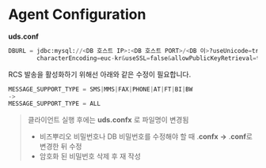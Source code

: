 # Agent Configuration

**uds.conf**

```python
DBURL = jdbc:mysql://<DB 호스트 IP>:<DB 호스트 PORT>/<DB 이>?useUnicode=true&
        characterEncoding=euc-kr&useSSL=false&allowPublicKeyRetrieval=true
```

RCS 발송을 활성화하기 위해선 아래와 같은 수정이 필요합니다.

```python
MESSAGE_SUPPORT_TYPE = SMS|MMS|FAX|PHONE|AT|FT|BI|BW
->
MESSAGE_SUPPORT_TYPE = ALL
```





> 클라이언트 실행 후에는 **uds.confx** 로 파일명이 변경됨
>
> * 비즈뿌리오 비밀번호나 DB 비밀번호를 수정해야 할 때 .**confx** **->** .**conf**로 변경한 뒤 수정
> * 암호화 된 비밀번호 삭제 후 재 작성

